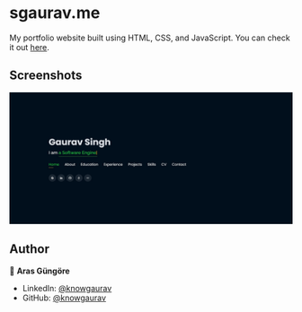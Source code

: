 # sgaurav.me

My portfolio website built using HTML, CSS, and JavaScript. You can check it out [here](https://sgaurav.me).

## Screenshots

<p float="center">
    <img src="./Screenshots/site_demo.jpg" width="800">
</p>

## Author

👤 **Aras Güngöre**

- LinkedIn: [@knowgaurav](https://www.linkedin.com/in/knowgaurav)
- GitHub: [@knowgaurav](https://github.com/knowgaurav)
